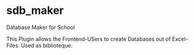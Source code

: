 # sdb_maker
Database Maker for School

This Plugin allows the Frontend-USers to create Databases out of Excel-Files. Used as biblioteque.
